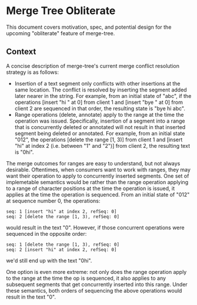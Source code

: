 # Merge Tree Obliterate

This document covers motivation, spec, and potential design for the upcoming "obliterate" feature of merge-tree.

## Context

A concise description of merge-tree's current merge conflict resolution strategy is as follows:

- Insertion of a text segment only conflicts with other insertions at the same location.
  The conflict is resolved by inserting the segment added later nearer in the string.
  For example, from an initial state of "abc", if the operations [insert "hi " at 0] from client 1
  and [insert "bye " at 0] from client 2 are sequenced in that order, the resulting state is "bye hi abc".
- Range operations (delete, annotate) apply to the range at the time the operation was issued.
  Specifically, insertion of a segment into a range that is concurrently deleted or annotated
  will not result in that inserted segment being deleted or annotated. For example, from an initial state "012",
  the operations [delete the range [1, 3)] from client 1 and [insert "hi" at index 2 (i.e. between "1" and "2")] from client 2,
  the resulting text is "0hi".

The merge outcomes for ranges are easy to understand, but not always desirable.
Oftentimes, when consumers want to work with ranges, they may want their operation to apply to concurrently inserted segments.
One set of implemetable semantics would be rather than the range operation applying to a range of character positions at the
time the operation is issued, it applies at the time the operation is sequenced.
From an initial state of "012" at sequence number 0, the operations:

```
seq: 1 [insert "hi" at index 2, refSeq: 0]
seq: 2 [delete the range [1, 3), refSeq: 0]
```

would result in the text "0". However, if those concurrent operations were sequenced in the opposite order:

```
seq: 1 [delete the range [1, 3), refSeq: 0]
seq: 2 [insert "hi" at index 2, refSeq: 0]
```

we'd still end up with the text "0hi".

One option is even more extreme: not only does the range operation apply to the range at the time the op is sequenced,
it also applies to any subsequent segments that get concurrently inserted into this range.
Under these semantics, both orders of sequencing the above operations would result in the text "0".
